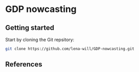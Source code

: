 # GDP nowcasting

## Getting started
Start by cloning the Git repsitory: 
```sh
git clone https://github.com/lena-will/GDP-nowcasting.git
```

## References

